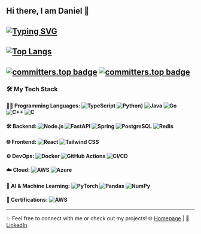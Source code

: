 ## Hi there, I am Daniel 👋

[![Typing SVG](https://readme-typing-svg.demolab.com?width=600&lines=Full+stack+Web+Dev+·+System+Programming+·+AI)](https://git.io/typing-svg)
---
[![Top Langs](https://github-readme-stats-seven-beta-69.vercel.app/api/top-langs/?username=danielxfeng&hide=css,shell,javascript,html,jupyter%20notebook&count_private=true&layout=compact&&theme=transparent&show_icons=true)](https://github.com/anuraghazra/github-readme-stats)
---
[![committers.top badge](https://user-badge.committers.top/finland/danielxfeng.svg)](https://user-badge.committers.top/finland/danielxfeng)
[![committers.top badge](https://user-badge.committers.top/finland_private/danielxfeng.svg)](https://user-badge.committers.top/finland_private/danielxfeng)
---

### 🛠️ My Tech Stack

#### 👨‍💻 Programming Languages: ![TypeScript](https://img.shields.io/badge/TypeScript-3178C6?style=flat-square&logo=typescript&logoColor=white) ![Python](https://img.shields.io/badge/Python-3776AB?style=flat-square&logo=python&logoColor=white)) ![Java](https://img.shields.io/badge/Java-007396?style=flat-square&logo=java) ![Go](https://img.shields.io/badge/Go-00ADD8?style=flat-square&logo=go) ![C++](https://img.shields.io/badge/C++-00599C?style=flat-square&logo=cplusplus) ![C](https://img.shields.io/badge/C-A8B9CC?style=flat-square&logo=c&logoColor=white)

#### 🛠️ Backend: ![Node.js](https://img.shields.io/badge/Node.js-43853D?style=flat-square&logo=node.js&logoColor=white) ![FastAPI](https://img.shields.io/badge/FastAPI-009688?style=flat-square&logo=fastapi&logoColor=white) ![Spring](https://img.shields.io/badge/Spring-6DB33F?style=flat-square&logo=spring&logoColor=white) ![PostgreSQL](https://img.shields.io/badge/PostgreSQL-336791?style=flat-square&logo=postgresql&logoColor=white) ![Redis](https://img.shields.io/badge/Redis-DC382D?style=flat-square&logo=redis&logoColor=white)

#### 🌐 Frontend: ![React](https://img.shields.io/badge/React-blue?style=flat-square&logo=react) ![Tailwind CSS](https://img.shields.io/badge/Tailwind_CSS-06B6D4?style=flat-square&logo=tailwindcss&logoColor=white)

#### ⚙️ DevOps: ![Docker](https://img.shields.io/badge/Docker-2496ED?style=flat-square&logo=docker&logoColor=white) ![GitHub Actions](https://img.shields.io/badge/GitHub%20Actions-2088FF?style=flat-square&logo=github-actions&logoColor=white) ![CI/CD](https://img.shields.io/badge/CI%2FCD-333333?style=flat-square&logoColor=white)

#### ☁️ Cloud: ![AWS](https://img.shields.io/badge/AWS-232F3E?style=flat-square&logo=amazon-aws&logoColor=white) ![Azure](https://img.shields.io/badge/Azure-0078D4?style=flat-square&logo=microsoft-azure&logoColor=white)

#### 🤖 AI & Machine Learning: ![PyTorch](https://img.shields.io/badge/PyTorch-EE4C2C?style=flat-square&logo=pytorch&logoColor=white) ![Pandas](https://img.shields.io/badge/Pandas-150458?style=flat-square&logo=pandas&logoColor=white) ![NumPy](https://img.shields.io/badge/NumPy-013243?style=flat-square&logo=numpy&logoColor=white)

#### 📜 Certifications: ![AWS](https://img.shields.io/badge/AWS-Solutions%20Architect%20Associate-FF9900?style=flat-square&logo=amazon-aws&logoColor=white)

---

✨ Feel free to connect with me or check out my projects!
🌐 [Homepage](https://danielslab.dev) | 💼 [LinkedIn](https://www.linkedin.com/in/xin-daniel-feng)

<!--
**danielxfeng/danielxfeng** is a ✨ _special_ ✨ repository because its `README.md` (this file) appears on your GitHub profile.

Here are some ideas to get you started:

- 🔭 I’m currently working on ...
- 🌱 I’m currently learning ...
- 👯 I’m looking to collaborate on ...
- 🤔 I’m looking for help with ...
- 💬 Ask me about ...
- 📫 How to reach me: ...
- 😄 Pronouns: ...
- ⚡ Fun fact: ...
-->
